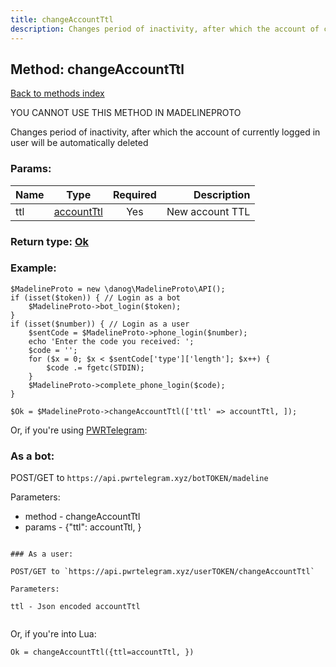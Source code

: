 ```yaml
---
title: changeAccountTtl
description: Changes period of inactivity, after which the account of currently logged in user will be automatically deleted
---
```

## Method: changeAccountTtl  
[Back to methods index](index.md)


YOU CANNOT USE THIS METHOD IN MADELINEPROTO


Changes period of inactivity, after which the account of currently logged in user will be automatically deleted

### Params:

| Name     |    Type       | Required | Description |
|----------|:-------------:|:--------:|------------:|
|ttl|[accountTtl](../types/accountTtl.md) | Yes|New account TTL|


### Return type: [Ok](../types/Ok.md)

### Example:


```
$MadelineProto = new \danog\MadelineProto\API();
if (isset($token)) { // Login as a bot
    $MadelineProto->bot_login($token);
}
if (isset($number)) { // Login as a user
    $sentCode = $MadelineProto->phone_login($number);
    echo 'Enter the code you received: ';
    $code = '';
    for ($x = 0; $x < $sentCode['type']['length']; $x++) {
        $code .= fgetc(STDIN);
    }
    $MadelineProto->complete_phone_login($code);
}

$Ok = $MadelineProto->changeAccountTtl(['ttl' => accountTtl, ]);
```

Or, if you're using [PWRTelegram](https://pwrtelegram.xyz):

### As a bot:

POST/GET to `https://api.pwrtelegram.xyz/botTOKEN/madeline`

Parameters:

* method - changeAccountTtl
* params - {"ttl": accountTtl, }

```

### As a user:

POST/GET to `https://api.pwrtelegram.xyz/userTOKEN/changeAccountTtl`

Parameters:

ttl - Json encoded accountTtl


```

Or, if you're into Lua:

```
Ok = changeAccountTtl({ttl=accountTtl, })
```

